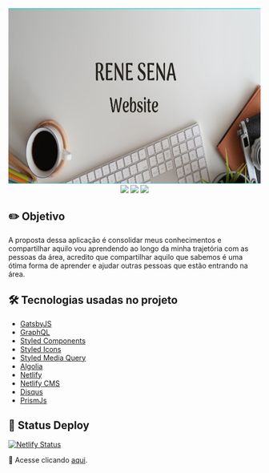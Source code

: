 <div align="center">
    <img src="/src/images/banner_readme.png" height="350" /><br />
    <img src="https://img.shields.io/badge/Gatsby-v2.23.12-%23542F61?style=flat-square&logo=appveyor" />
    <img src="https://img.shields.io/github/license/ReneSena/renesena.com.br?style=flat-square&logo=appveyor" />
    <img src="https://img.shields.io/badge/Lan%C3%A7amento-16%2F10%2F2020-%233570B2?style=flat-square&logo=appveyor" />
</div>

## :pencil2: Objetivo
A proposta dessa aplicação é consolidar meus conhecimentos e compartilhar aquilo vou aprendendo ao longo da minha trajetória com as pessoas da área, acredito que compartilhar aquilo que sabemos é uma ótima forma de aprender e ajudar outras pessoas que estão entrando na área.

## :hammer_and_wrench: Tecnologias usadas no projeto

- [GatsbyJS](https://www.gatsbyjs.com/docs/)
- [GraphQL](https://graphql.org/)
- [Styled Components](https://styled-components.com/)
- [Styled Icons](https://styled-icons.js.org/)
- [Styled Media Query](https://github.com/morajabi/styled-media-query)
- [Algolia](https://www.algolia.com/)
- [Netlify](https://www.netlify.com/)
- [Netlify CMS](https://www.netlifycms.org/)
- [Disqus](https://disqus.com/)
- [PrismJs](https://prismjs.com/)

## :dizzy: Status Deploy 

[![Netlify Status](https://api.netlify.com/api/v1/badges/4404d923-a526-4739-8872-5e9076f00725/deploy-status)](https://app.netlify.com/sites/renesena/deploys)

:link: Acesse clicando [aqui](https://renesena.com.br).
